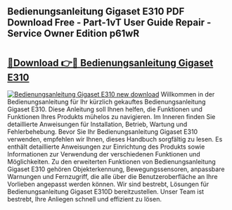 ## Bedienungsanleitung Gigaset E310 PDF Download Free - Part-1vT User Guide Repair - Service Owner Edition p61wR

# <h2><a href="http://df5ksb.blite.top/?on=Bedienungsanleitung+Gigaset+E310">🔗Download 👉🔴 Bedienungsanleitung Gigaset E310</a></h2>

[![Bedienungsanleitung Gigaset E310 new download](https://i.imgur.com/lujVjoI.png)](http://df5ksb.blite.top/?on=Bedienungsanleitung+Gigaset+E310)
Willkommen in der Bedienungsanleitung für Ihr kürzlich gekauftes Bedienungsanleitung Gigaset E310. Diese Anleitung soll Ihnen helfen, die Funktionen und Funktionen Ihres Produkts mühelos zu navigieren. Im Inneren finden Sie detaillierte Anweisungen für Installation, Betrieb, Wartung und Fehlerbehebung. Bevor Sie Ihr Bedienungsanleitung Gigaset E310 verwenden, empfehlen wir Ihnen, dieses Handbuch sorgfältig zu lesen. Es enthält detaillierte Anweisungen zur Einrichtung des Produkts sowie Informationen zur Verwendung der verschiedenen Funktionen und Möglichkeiten. Zu den erweiterten Funktionen von Bedienungsanleitung Gigaset E310 gehören Objekterkennung, Bewegungssensoren, anpassbare Warnungen und Fernzugriff, die alle über die Benutzeroberfläche an Ihre Vorlieben angepasst werden können. Wir sind bestrebt, Lösungen für Bedienungsanleitung Gigaset E310D bereitzustellen. Unser Team ist bestrebt, Ihre Anliegen schnell und effizient zu lösen.
